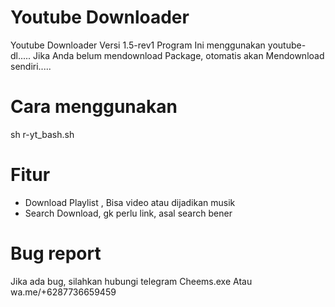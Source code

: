 # Youtube Downloader
 Youtube Downloader Versi 1.5-rev1
 Program Ini menggunakan youtube-dl.....
 Jika Anda belum mendownload Package, otomatis akan
 Mendownload sendiri.....
# Cara menggunakan 
 sh r-yt_bash.sh
# Fitur
 - Download Playlist , Bisa video atau dijadikan musik
 - Search Download, gk perlu link, asal search bener
# Bug report
  Jika ada bug, silahkan hubungi telegram Cheems.exe
  Atau wa.me/+6287736659459
